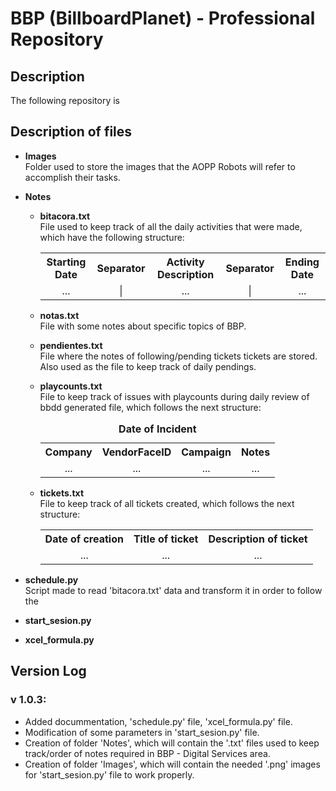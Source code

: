# BBP (BillboardPlanet) - Professional Repository
## Description
The following repository is 

## Description of files
- **Images**  
Folder used to store the images that the AOPP Robots will refer to accomplish their tasks.

- **Notes**  
    - **bitacora.txt**  
    File used to keep track of all the daily activities that were made, which have the following structure: 
        <table style="text-align:center;">
            <tr>
                <th>Starting Date</th>
                <th>Separator</th>
                <th style="text-align:center;">Activity Description</th>
                <th>Separator</th>
                <th>Ending Date</th>
            </tr>
            <tr>
                <td>...</td>
                <td>|</td>
                <td>...</td>
                <td>|</td>
                <td>...</td>
            </tr>
        </table>
    
    - **notas.txt**  
    File with some notes about specific topics of BBP.
    
    - **pendientes.txt**  
    File where the notes of following/pending tickets tickets are stored. Also used as the file to keep track of daily pendings.
    
    - **playcounts.txt**  
    File to keep track of issues with playcounts during daily review of bbdd generated file, which follows the next structure:
        <table style="text-align:center;">
            <caption><b>Date of Incident</b></caption>
            <tr>
                <th>Company</th>
                <th>VendorFaceID</th>
                <th>Campaign</th>
                <th>Notes</th>
            </tr>
            <tr>
                <td>...</td>
                <td>...</td>
                <td>...</td>
                <td>...</td>
            </tr>
        </table>
    
    - **tickets.txt**  
    File to keep track of all tickets created, which follows the next structure:
        <table style="text-align:center;">
            <tr>
                <th>Date of creation</th>
                <th>Title of ticket</th>
                <th>Description of ticket</th>
            </tr>
            <tr>
                <td>...</td>
                <td>...</td>
                <td>...</td>
            </tr>
        </table>

- **schedule.py**  
Script made to read 'bitacora.txt' data and transform it in order to follow the 

- **start_sesion.py**  


- **xcel_formula.py**  



## Version Log
### v 1.0.3:
- Added docummentation, 'schedule.py' file, 'xcel_formula.py' file.
- Modification of some parameters in 'start_sesion.py' file.
- Creation of folder 'Notes', which will contain the '.txt' files used to keep track/order of notes required in BBP - Digital Services area. 
- Creation of folder 'Images', which will contain the needed '.png' images for 'start_sesion.py' file to work properly.